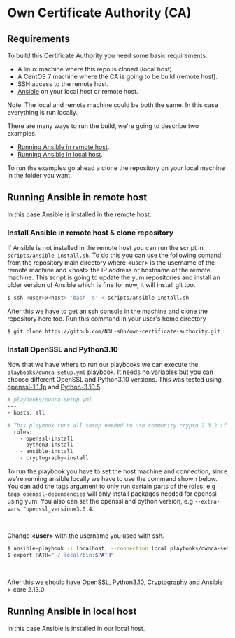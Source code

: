 # Own Certificate Authority (CA)

## Requirements

To build this Certificate Authority you need some basic requirements.
- A linux machine where this repo is cloned (local host).
- A CentOS 7 machine where the CA is going to be build (remote host).
- SSH access to the remote host.
- [Ansible](https://docs.ansible.com/ansible/latest/installation_guide/intro_installation.html) on your local host or remote host.

Note: The local and remote machine could be both the same. In this case everything is run locally.

There are many ways to run the build, we're going to describe two examples.
- [Running Ansible in remote host](#running-ansible-in-remote-host).
- [Running Ansible in local host](#running-ansible-in-local-host).

To run the examples go ahead a clone the repository on your local machine in the folder you want.

## Running Ansible in remote host

In this case Ansible is installed in the remote host.

### Install Ansible in remote host & clone repository

If Ansible is not installed in the remote host you can run the script in `scripts/ansible-install.sh`. To do this you can use the following comand from the repository main directory where &lt;user&gt; is the username of the remote machine and &lt;host&gt; the IP address or hostname of the remote machine. This script is going to update the yum repositories and install an older version of Ansible which is fine for now, it will install git too.

```sh
$ ssh <user>@<host> 'bash -s' < scripts/ansible-install.sh
```
After this we have to get an ssh console in the machine and clone the repository here too. Run this command in your user's home directory
```sh
$ git clone https://github.com/N3L-s0n/own-certificate-authority.git
```

### Install OpenSSL and Python3.10

Now that we have where to run our playbooks we can execute the `playbooks/ownca-setup.yml` playbook. It needs no variables but you can choose different OpenSSL and Python3.10 versions. This was tested using [openssl-1.1.1p](https://www.openssl.org/source/) and [Python-3.10.5](https://www.python.org/downloads/release/python-3105/)

```sh
# playbooks/ownca-setup.yml
---
- hosts: all

# This playbook runs all setup needed to use community.crypto 2.3.2 if using default variables
  roles:
    - openssl-install
    - python3-install
    - ansible-install
    - cryptography-install

```

To run the playbook you have to set the host machine and connection, since we're running ansible locally we have to use the command shown below. You can add the tags argument to only run certain parts of the roles, e.g `--tags openssl-dependencies` will only install packages needed for openssl using yum. You also can set the openssl and python version, e.g `--extra-vars "openssl_version=3.0.4`. 

<br>

Change **&lt;user&gt;** with the username you used with ssh.

```sh
$ ansible-playbook -i localhost, --connection local playbooks/ownca-setup.yml -u <username>
$ export PATH="~/.local/bin:$PATH"
```



<br>

After this we should have OpenSSL, Python3.10, [Cryptography](https://pypi.org/project/cryptography/) and Ansible > core 2.13.0. 

## Running Ansible in local host

In this case Ansible is installed in our local host.
